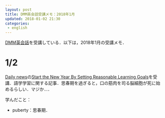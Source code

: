 ```yaml
---
layout: post
title: DMM英会話受講メモ：2018年1月
updated: 2018-01-02 21:30
categories:
 - english
---
```


[DMM英会話](http://eikaiwa.dmm.com/)を受講している．以下は，2018年1月の受講メモ．

# 1/2

[Daily news](https://app.eikaiwa.dmm.com/daily-news)の[Start the New Year By Setting Reasonable Learning Goals](https://app.eikaiwa.dmm.com/daily-news/article/start-the-new-year-by-setting-reasonable-learning-goals/pHlmguV6Eee2Ly8HurcLvg)を受講．語学学習に関する記事．思春期を過ぎると，口の筋肉を司る脳細胞が死に始めるらしい．マジか…．

学んだこと：
* puberty：思春期．

